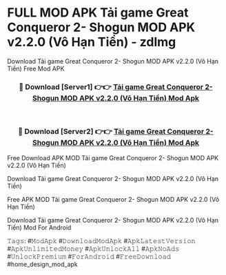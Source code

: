# FULL MOD APK Tải game Great Conqueror 2- Shogun MOD APK v2.2.0 (Vô Hạn Tiền) - zdlmg
Download Tải game Great Conqueror 2- Shogun MOD APK v2.2.0 (Vô Hạn Tiền) Free Mod APK

<div align="center">
<h3>🔴 Download [Server1] 👉👉 <a href="https://apk-comot.site?title=Tải_game_Great_Conqueror_2-_Shogun_MOD_APK_v2.2.0_(Vô_Hạn_Tiền)">Tải game Great Conqueror 2- Shogun MOD APK v2.2.0 (Vô Hạn Tiền) Mod Apk</a></h3><br>

<h3>🔴 Download [Server2] 👉👉 <a href="https://apk-comot.site?title=Tải_game_Great_Conqueror_2-_Shogun_MOD_APK_v2.2.0_(Vô_Hạn_Tiền)">Tải game Great Conqueror 2- Shogun MOD APK v2.2.0 (Vô Hạn Tiền) Mod Apk</a></h3>
</div>


Free Download APK MOD Tải game Great Conqueror 2- Shogun MOD APK v2.2.0 (Vô Hạn Tiền)

Download Tải game Great Conqueror 2- Shogun MOD APK v2.2.0 (Vô Hạn Tiền) 

Free APK MOD Tải game Great Conqueror 2- Shogun MOD APK v2.2.0 (Vô Hạn Tiền) 

Download Tải game Great Conqueror 2- Shogun MOD APK v2.2.0 (Vô Hạn Tiền) Mod For Android

𝚃𝚊𝚐𝚜: #𝙼𝚘𝚍𝙰𝚙𝚔 #𝙳𝚘𝚠𝚗𝚕𝚘𝚊𝚍𝙼𝚘𝚍𝙰𝚙𝚔 #𝙰𝚙𝚔𝙻𝚊𝚝𝚎𝚜𝚝𝚅𝚎𝚛𝚜𝚒𝚘𝚗 #𝙰𝚙𝚔𝚄𝚗𝚕𝚒𝚖𝚒𝚝𝚎𝚍𝙼𝚘𝚗𝚎𝚢 #𝙰𝚙𝚔𝚄𝚗𝚕𝚘𝚌𝚔𝙰𝚕𝚕 #𝙰𝚙𝚔𝙽𝚘𝙰𝚍𝚜 #𝚄𝚗𝚕𝚘𝚌𝚔𝙿𝚛𝚎𝚖𝚒𝚞𝚖 #𝙵𝚘𝚛𝙰𝚗𝚍𝚛𝚘𝚒𝚍 #𝙵𝚛𝚎𝚎𝙳𝚘𝚠𝚗𝚕𝚘𝚊𝚍 #home_design_mod_apk